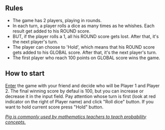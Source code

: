 ## Rules
- The game has 2 players, playing in rounds.
- In each turn, a player rolls a dice as many times as he whishes. Each result get added to his ROUND score.
- BUT, if the player rolls a 1, all his ROUND score gets lost. After that, it's the next player's turn.
- The player can choose to 'Hold', which means that his ROUND score gets added to his GLOBAL score. After that, it's the next player's turn.
- The first player who reach 100 points on GLOBAL score wins the game.

## How to start
[Enter](https://olbesp.github.io/pig-game/) the game with your friend and decide who will be Player 1 and Player 2.
The final winning score by defaul is 100, but you can increase or decrease it in the input field.
Pay attention whose turn is first (look at red indicator on the right of Player name) and click "Roll dice" button.
If you want to hold current score press "Hold" button.

*[Pig is commonly used by mathematics teachers to teach probability concepts.](https://en.wikipedia.org/wiki/Pig_(dice_game))*
